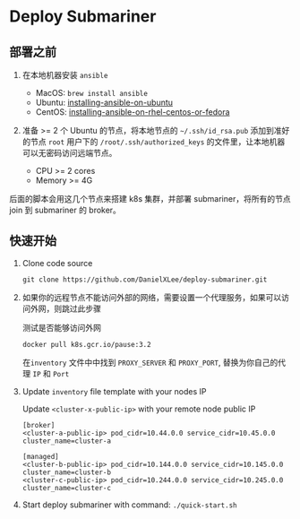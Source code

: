 # Deploy Submariner

## 部署之前

1. 在本地机器安装 `ansible`

   - MacOS: `brew install ansible`
   - Ubuntu: [installing-ansible-on-ubuntu](https://docs.ansible.com/ansible/latest/installation_guide/intro_installation.html#installing-ansible-on-ubuntu)
   - CentOS: [installing-ansible-on-rhel-centos-or-fedora](https://docs.ansible.com/ansible/latest/installation_guide/intro_installation.html#installing-ansible-on-rhel-centos-or-fedora)

1. 准备 >= 2 个 Ubuntu 的节点，将本地节点的 `~/.ssh/id_rsa.pub` 添加到准好的节点 `root` 用户下的 `/root/.ssh/authorized_keys` 的文件里，让本地机器可以无密码访问远端节点。

   - CPU >= 2 cores
   - Memory >= 4G

后面的脚本会用这几个节点来搭建 k8s 集群，并部署 submariner，将所有的节点 join 到 submariner 的 broker。

## 快速开始

1. Clone code source

    ```shell
    git clone https://github.com/DanielXLee/deploy-submariner.git
    ```

1. 如果你的远程节点不能访问外部的网络，需要设置一个代理服务，如果可以访问外网，则跳过此步骤

    测试是否能够访问外网

    ```shell
    docker pull k8s.gcr.io/pause:3.2
    ```

    在`inventory` 文件中中找到 `PROXY_SERVER` 和 `PROXY_PORT`, 替换为你自己的代理 `IP` 和 `Port`

1. Update `inventory` file template with your nodes IP

    Update `<cluster-x-public-ip>` with your remote node public IP

    ```shell
    [broker]
    <cluster-a-public-ip> pod_cidr=10.44.0.0 service_cidr=10.45.0.0 cluster_name=cluster-a

    [managed]
    <cluster-b-public-ip> pod_cidr=10.144.0.0 service_cidr=10.145.0.0 cluster_name=cluster-b
    <cluster-c-public-ip> pod_cidr=10.244.0.0 service_cidr=10.245.0.0 cluster_name=cluster-c
    ```

1. Start deploy submariner with command: `./quick-start.sh`
